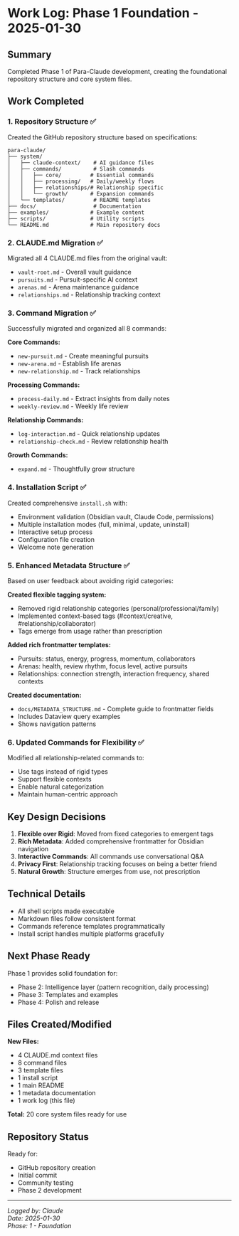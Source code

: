 # Work Log: Phase 1 Foundation - 2025-01-30

## Summary
Completed Phase 1 of Para-Claude development, creating the foundational repository structure and core system files.

## Work Completed

### 1. Repository Structure ✅
Created the GitHub repository structure based on specifications:
```
para-claude/
├── system/
│   ├── claude-context/    # AI guidance files
│   ├── commands/          # Slash commands
│   │   ├── core/         # Essential commands
│   │   ├── processing/   # Daily/weekly flows
│   │   ├── relationships/# Relationship specific
│   │   └── growth/       # Expansion commands
│   └── templates/         # README templates
├── docs/                  # Documentation
├── examples/             # Example content
├── scripts/              # Utility scripts
└── README.md             # Main repository docs
```

### 2. CLAUDE.md Migration ✅
Migrated all 4 CLAUDE.md files from the original vault:
- `vault-root.md` - Overall vault guidance
- `pursuits.md` - Pursuit-specific AI context
- `arenas.md` - Arena maintenance guidance  
- `relationships.md` - Relationship tracking context

### 3. Command Migration ✅
Successfully migrated and organized all 8 commands:

**Core Commands:**
- `new-pursuit.md` - Create meaningful pursuits
- `new-arena.md` - Establish life arenas
- `new-relationship.md` - Track relationships

**Processing Commands:**
- `process-daily.md` - Extract insights from daily notes
- `weekly-review.md` - Weekly life review

**Relationship Commands:**
- `log-interaction.md` - Quick relationship updates
- `relationship-check.md` - Review relationship health

**Growth Commands:**
- `expand.md` - Thoughtfully grow structure

### 4. Installation Script ✅
Created comprehensive `install.sh` with:
- Environment validation (Obsidian vault, Claude Code, permissions)
- Multiple installation modes (full, minimal, update, uninstall)
- Interactive setup process
- Configuration file creation
- Welcome note generation

### 5. Enhanced Metadata Structure ✅
Based on user feedback about avoiding rigid categories:

**Created flexible tagging system:**
- Removed rigid relationship categories (personal/professional/family)
- Implemented context-based tags (#context/creative, #relationship/collaborator)
- Tags emerge from usage rather than prescription

**Added rich frontmatter templates:**
- Pursuits: status, energy, progress, momentum, collaborators
- Arenas: health, review rhythm, focus level, active pursuits
- Relationships: connection strength, interaction frequency, shared contexts

**Created documentation:**
- `docs/METADATA_STRUCTURE.md` - Complete guide to frontmatter fields
- Includes Dataview query examples
- Shows navigation patterns

### 6. Updated Commands for Flexibility ✅
Modified all relationship-related commands to:
- Use tags instead of rigid types
- Support flexible contexts
- Enable natural categorization
- Maintain human-centric approach

## Key Design Decisions

1. **Flexible over Rigid**: Moved from fixed categories to emergent tags
2. **Rich Metadata**: Added comprehensive frontmatter for Obsidian navigation
3. **Interactive Commands**: All commands use conversational Q&A
4. **Privacy First**: Relationship tracking focuses on being a better friend
5. **Natural Growth**: Structure emerges from use, not prescription

## Technical Details

- All shell scripts made executable
- Markdown files follow consistent format
- Commands reference templates programmatically
- Install script handles multiple platforms gracefully

## Next Phase Ready

Phase 1 provides solid foundation for:
- Phase 2: Intelligence layer (pattern recognition, daily processing)
- Phase 3: Templates and examples
- Phase 4: Polish and release

## Files Created/Modified

**New Files:**
- 4 CLAUDE.md context files
- 8 command files
- 3 template files  
- 1 install script
- 1 main README
- 1 metadata documentation
- 1 work log (this file)

**Total:** 20 core system files ready for use

## Repository Status

Ready for:
- GitHub repository creation
- Initial commit
- Community testing
- Phase 2 development

---

*Logged by: Claude*  
*Date: 2025-01-30*  
*Phase: 1 - Foundation*